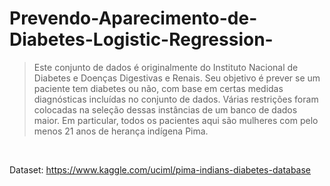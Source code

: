 # Prevendo-Aparecimento-de-Diabetes-Logistic-Regression-

>Este conjunto de dados é originalmente do Instituto Nacional de Diabetes e Doenças Digestivas e Renais. Seu objetivo é prever se um paciente tem diabetes ou não, com base em certas medidas diagnósticas incluídas no conjunto de dados. Várias restrições foram colocadas na seleção dessas instâncias de um banco de dados maior. Em particular, todos os pacientes aqui são mulheres com pelo menos 21 anos de herança indígena Pima.

<br>

Dataset: https://www.kaggle.com/uciml/pima-indians-diabetes-database
